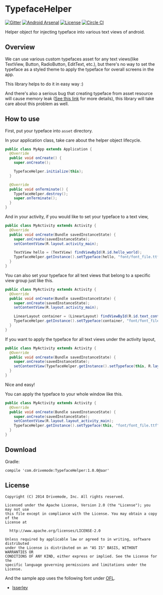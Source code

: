 # TypefaceHelper

[![Gitter](http://img.shields.io/badge/Gitter-Join%20Chat-brightgreen.svg?style=flat)](https://gitter.im/Drivemode/TypefaceHelper?utm_source=badge&utm_medium=badge&utm_campaign=pr-badge&utm_content=badge)
[![Android Arsenal](https://img.shields.io/badge/Android%20Arsenal-TypefaceHelper-brightgreen.svg?style=flat)](https://android-arsenal.com/details/1/1246)
[![License](http://img.shields.io/badge/License-Apache%202-brightgreen.svg?style=flat)](https://github.com/Drivemode/TypefaceHelper/blob/master/LICENSE)
[![Circle CI](https://circleci.com/gh/Drivemode/TypefaceHelper/tree/master.svg?style=shield)](https://circleci.com/gh/Drivemode/TypefaceHelper/tree/master)

Helper object for injecting typeface into various text views of android.

## Overview

We can use various custom typefaces asset for any text views(like TextView, Button, RadioButton, EditText, etc.),
but there's no way to set the typeface as a styled theme to apply the typeface for overall screens in the app.

This library helps to do it in easy way :)

And there's also a serious bug that creating typeface from asset resource will cause memory leak ([See this link](https://code.google.com/p/android/issues/detail?id=9904) for more details),
this library will take care about this problem as well.

## How to use

First, put your typeface into `asset` directory.

In your application class, take care about the helper object lifecycle.

```java
public class MyApp extends Application {
  @Override
  public void onCreate() {
    super.onCreate();

    TypefaceHelper.initialize(this);
  }

  @Override
  public void onTerminate() {
    TypefaceHelper.destroy();
    super.onTerminate();
  }
}
```

And in your activity, if you would like to set your typeface to a text view,

```java
public class MyActivity extends Activity {
  @Override
  public void onCreate(Bundle savedInstanceState) {
    super.onCreate(savedInstanceState);
    setContentView(R.layout.activity_main);

    TextView hello = (TextView) findViewById(R.id.hello_world);
    TypefaceHelper.getInstance().setTypeface(hello, "font/font_file.ttf");
  }
}
```

You can also set your typeface for all text views that belong to a specific view group just like this.

```java
public class MyActivity extends Activity {
  @Override
  public void onCreate(Bundle savedInstanceState) {
    super.onCreate(savedInstanceState);
    setContentView(R.layout.activity_main);

    LinearLayout container = (LinearLayout) findViewById(R.id.text_container);
    TypefaceHelper.getInstance().setTypeface(container, "font/font_file.ttf");
  }
}
```

If you want to apply the typeface for all text views under the activity layout,

```java
public class MyActivity extends Activity {
  @Override
  public void onCreate(Bundle savedInstanceState) {
    super.onCreate(savedInstanceState);
    setContentView(TypefaceHelper.getInstance().setTypeface(this, R.layout.activity_main, "font/font_file.ttf"));
  }
}
```

Nice and easy!

You can apply the typeface to your whole window like this.

```java
public class MyActivity extends Activity {
  @Override
  public void onCreate(Bundle savedInstanceState) {
    super.onCreate(savedInstanceState);
    setContentView(R.layout.layout_activity_main);
    TypefaceHelper.getInstance().setTypeface(this, "font/font_file.ttf");
  }
}
```

## Download

Gradle:

```
compile 'com.drivemode:TypefaceHelper:1.0.0@aar'
```

## License

```
Copyright (C) 2014 Drivemode, Inc. All rights reserved.

Licensed under the Apache License, Version 2.0 (the "License"); you may not use
this file except in compliance with the License. You may obtain a copy of the
License at

  http://www.apache.org/licenses/LICENSE-2.0

Unless required by applicable law or agreed to in writing, software distributed
under the License is distributed on an "AS IS" BASIS, WITHOUT WARRANTIES OR
CONDITIONS OF ANY KIND, either express or implied. See the License for the
specific language governing permissions and limitations under the License.
```

And the sample app uses the following font under [OFL](http://scripts.sil.org/cms/scripts/page.php?site_id=nrsi&id=OFL).

- [Isserley](http://openfontlibrary.org/en/font/isserley)
